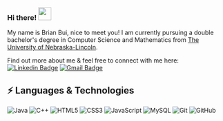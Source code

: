 ### Hi there! <img src="https://raw.githubusercontent.com/aemmadi/aemmadi/master/wave.gif" width="30px">

My name is Brian Bui, nice to meet you! I am currently pursuing a double bachelor's degree in Computer Science and Mathematics from [The University of Nebraska-Lincoln](https://www.unl.edu/).

Find out more about me & feel free to connect with me here:
[![Linkedin Badge](https://img.shields.io/badge/-anirudhemmadi-blue?style=flatsquare&logo=Linkedin&logoColor=white&link=https://www.linkedin.com/in/anirudhemmadi/)](https://www.linkedin.com/in/bui-brian/)
[![Gmail Badge](https://img.shields.io/badge/-kanna6501@gmail.com-c14438?style=flat-square&logo=Gmail&logoColor=white&link=mailto:kanna6501@gmail.com)](mailto:bui.brian99@gmail.com)

## ⚡ Languages & Technologies

![Java](https://img.shields.io/badge/-java-E34A86?style=flat-square&logo=java)
![C++](https://img.shields.io/badge/-C++-00599C?style=flat-square&logo=c)
![HTML5](https://img.shields.io/badge/-HTML5-E34F26?style=flat-square&logo=html5&logoColor=white)
![CSS3](https://img.shields.io/badge/-CSS3-1572B6?style=flat-square&logo=css3)
![JavaScript](https://img.shields.io/badge/-JavaScript-black?style=flat-square&logo=javascript)
![MySQL](https://img.shields.io/badge/-MySQL-black?style=flat-square&logo=mysql)
![Git](https://img.shields.io/badge/-Git-black?style=flat-square&logo=git)
![GitHub](https://img.shields.io/badge/-GitHub-181717?style=flat-square&logo=github)
